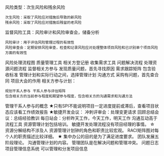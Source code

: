 风险类型：次生风险和残余风险
```
次生风险：采取了风险应对措施后导致的新风险
残余风险：采取了风险应对措施后残留的老风险
```
监督风险工具：风险审计和风险审查会，储备分析
```
风险审计：用于评估风险管理过程的有效性
风险审查会：定期安排风险审查，检查和记录风险应对处理整体项目风险和已识别单个项目风险方面的有效性
```
风险处理流程图
质量管理工具
相关方登记册
收集需求工具
问题解决流程
处理资源问题流程
监督相关方参与
发现质量问题，首先寻找原因
需求跟踪矩阵 包含验收标准
管理计划和实际行动之间，选择管理计划
沟通方式
采购有问题，首先查合同
项目大会的作用
相关方参与计划：
```
规划干系人参与 干系人参与评估矩阵
包含相关方的当前参与程度和期望参与程度，包含相关方的沟通需求和沟通方法
```
管理干系人参与的概念
★只有SPI不能说明项目一定进度提前或滞后，查看项目状态应该看工作绩效报告
★敏捷开发会议：
    冲刺评审会：处理变更请求
    回顾总结会议：总结经验教训
    每日站会：分析昨天工作，今天工作，明天工作
    沟通互动高于流程工具
资源管理计划包括培训。
敏捷开发处理流程没有项目经理的事情。
☆ 资源分解结构不涉及人
    资源管理计划钟的角色和职责比较宏观。
    RACI矩阵图对每个人的职责描述比较详细。
★ 集中办公的目的是为了满足进度要求。
团队发展五阶段理论。
沟通管理计划的内容。
管理团队是在解决问题和管理冲突。
问题日志
项目管理信息系统 可以管理和分发项目信息